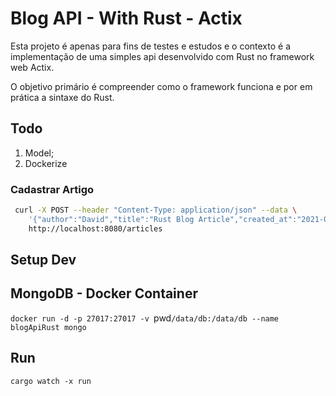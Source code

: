 # Blog API - With Rust - Actix

Esta projeto é apenas para fins de testes e estudos e o contexto é a implementação de uma simples api desenvolvido com Rust no framework web Actix.

O objetivo primário é compreender como o framework funciona e por em prática a sintaxe do Rust.


## Todo

1. Model;
2. Dockerize

### Cadastrar Artigo

```sh
 curl -X POST --header "Content-Type: application/json" --data \
    '{"author":"David","title":"Rust Blog Article","created_at":"2021-04-15","content":"blank"}' \
    http://localhost:8080/articles
```

## Setup Dev

## MongoDB - Docker Container
`docker run -d -p 27017:27017 -v `pwd`/data/db:/data/db --name blogApiRust mongo`

## Run
`cargo watch -x run`